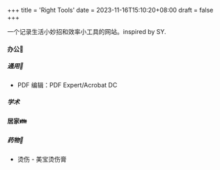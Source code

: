 +++
title = 'Right Tools'
date = 2023-11-16T15:10:20+08:00
draft = false
+++

一个记录生活小妙招和效率小工具的网站。inspired by SY.

<!--more-->

#### 办公💼
##### 通用🔧
* PDF 编辑：PDF Expert/Acrobat DC

##### 学术


#### 居家👪
##### 药物💊
* 烫伤 - 美宝烫伤膏
